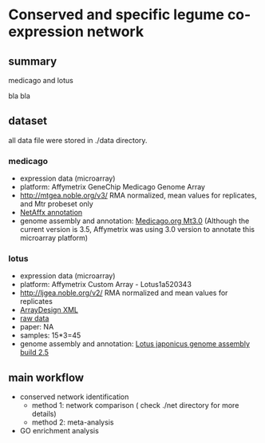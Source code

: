 # Conserved and specific legume co-expression network

## summary

medicago and lotus

bla bla

## dataset

all data file were stored in ./data directory.


### medicago

*  expression data (microarray)
  *  platform: Affymetrix GeneChip Medicago Genome Array
  *  <http://mtgea.noble.org/v3/> RMA normalized, mean values for replicates, and Mtr probeset only
  *  [NetAffx annotation](http://www.affymetrix.com/Auth/analysis/downloads/na32/ivt/Medicago.na32.annot.csv.zip)
*  genome assembly and annotation: [Medicago.org Mt3.0](http://www.medicagohapmap.org/) (Although the current version is 3.5, Affymetrix was using 3.0 version to annotate this microarray platform)

### lotus
*  expression data (microarray)
  *  platform: Affymetrix Custom Array - Lotus1a520343
  *  <http://ljgea.noble.org/v2/> RMA normalized and mean values for replicates
  *  [ArrayDesign XML](http://www.ebi.ac.uk/arrayexpress/files/A-AFFY-90/A-AFFY-90.mageml.tar.gz)
  *  [raw data](http://www.ebi.ac.uk/arrayexpress/experiments/E-MEXP-1726)
  *  paper: NA
  *  samples: 15\*3=45 
*  genome assembly and annotation: [Lotus japonicus genome assembly build 2.5](http://www.kazusa.or.jp/lotus/)

## main workflow

* conserved network identification
  *  method 1: network comparison \( check ./net directory for more details\)
  *  method 2: meta-analysis
* GO enrichment analysis


